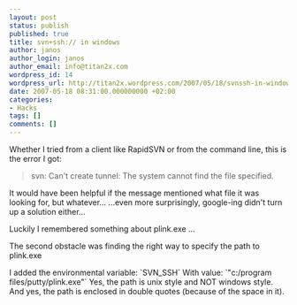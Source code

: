 ```yaml
---
layout: post
status: publish
published: true
title: svn+ssh:// in windows
author: janos
author_login: janos
author_email: info@titan2x.com
wordpress_id: 14
wordpress_url: http://titan2x.wordpress.com/2007/05/18/svnssh-in-windows/
date: 2007-05-18 08:31:00.000000000 +02:00
categories:
- Hacks
tags: []
comments: []
---
```

<p>Whether I tried from a client like RapidSVN or from the command line, this is the error I got:</p>

<blockquote>svn: Can't create tunnel: The system cannot find the file specified.</blockquote>

<p>It would have been helpful if the message mentioned what file it was looking for, but whatever...
...even more surprisingly, google-ing didn't turn up a solution either...</p>

<p>Luckily I remembered something about plink.exe ...</p>

<p>The second obstacle was finding the right way to specify the path to plink.exe</p>

<p>I added the environmental variable: `SVN_SSH`
With value: `"c:/program files/putty/plink.exe"`
Yes, the path is unix style and NOT windows style.
And yes, the path is enclosed in double quotes (because of the space in it).</p>
